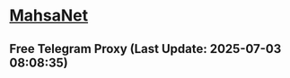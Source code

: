 
# [MahsaNet](https://t.me/mahsa_net)
## Free Telegram Proxy (Last Update: 2025-07-03 08:08:35)

    